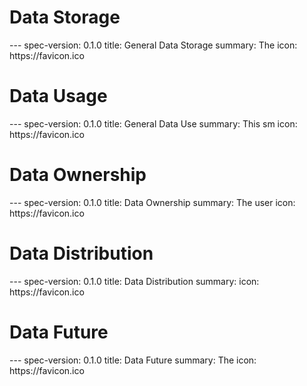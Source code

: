 <h1 class="clause">Data Storage</h1>
---
spec-version: 0.1.0
title: General Data Storage
summary: The  
icon: https://favicon.ico

<h1 class="clause">Data Usage</h1>
---
spec-version: 0.1.0
title: General Data Use
summary: This sm
icon: https://favicon.ico

<h1 class="clause">Data Ownership</h1>
---
spec-version: 0.1.0
title: Data Ownership
summary: The user  
icon: https://favicon.ico

<h1 class="clause">Data Distribution</h1>
---
spec-version: 0.1.0
title: Data Distribution
summary: 
icon: https://favicon.ico

<h1 class="clause">Data Future</h1>
---
spec-version: 0.1.0
title: Data Future
summary: The 
icon: https://favicon.ico